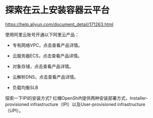 # 探索在云上安装容器云平台

https://help.aliyun.com/document_detail/171263.html

使用阿里云账号开通以下阿里云产品：
* 专有网络VPC，点击查看产品详情。
* 云服务器ECS，点击查看产品详情。
* 对象存储，点击查看产品详情。
* 云解析DNS，点击查看产品详情。

* 负载均衡SLB	


探索一下IPI的安装方式?
红帽OpenShift提供两种安装部署方式，Installer-provisioned infrastructure（IPI）以及User-provisioned infrastructure（UPI）。
